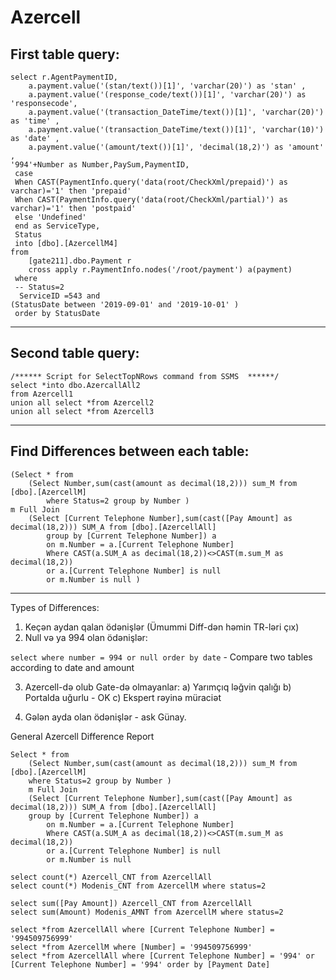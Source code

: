 # Azercell



First table query:
------------------------------------------------------------------------------------------------------------------------------------------
```
select r.AgentPaymentID,
    a.payment.value('(stan/text())[1]', 'varchar(20)') as 'stan' ,
    a.payment.value('(response_code/text())[1]', 'varchar(20)') as 'responsecode', 
    a.payment.value('(transaction_DateTime/text())[1]', 'varchar(20)') as 'time' ,
    a.payment.value('(transaction_DateTime/text())[1]', 'varchar(10)') as 'date' ,
    a.payment.value('(amount/text())[1]', 'decimal(18,2)') as 'amount' ,
'994'+Number as Number,PaySum,PaymentID,
 case
 When CAST(PaymentInfo.query('data(root/CheckXml/prepaid)') as varchar)='1' then 'prepaid'
 When CAST(PaymentInfo.query('data(root/CheckXml/partial)') as varchar)='1' then 'postpaid'
 else 'Undefined'
 end as ServiceType,
 Status
 into [dbo].[AzercellM4]
from 
    [gate211].dbo.Payment r
    cross apply r.PaymentInfo.nodes('/root/payment') a(payment)
 where 
 -- Status=2
  ServiceID =543 and
(StatusDate between '2019-09-01' and '2019-10-01' )
 order by StatusDate
```
------------------------------------------------------------------------------------------------------------------------------------------

Second table query:
------------------------------------------------------------------------------------------------------------------------------------------
```
/****** Script for SelectTopNRows command from SSMS  ******/
select *into dbo.AzercallAll2
from Azercell1
union all select *from Azercell2 
union all select *from Azercell3
```
------------------------------------------------------------------------------------------------------------------------------------------

Find Differences between each table:
------------------------------------------------------------------------------------------------------------------------------------------
```
(Select * from 
	(Select Number,sum(cast(amount as decimal(18,2))) sum_M from [dbo].[AzercellM] 
		where Status=2 group by Number ) 
m Full Join 
	(Select [Current Telephone Number],sum(cast([Pay Amount] as decimal(18,2))) SUM_A from [dbo].[AzercellAll]
		group by [Current Telephone Number]) a 
		on m.Number = a.[Current Telephone Number] 
		Where CAST(a.SUM_A as decimal(18,2))<>CAST(m.sum_M as decimal(18,2)) 
		or a.[Current Telephone Number] is null 
		or m.Number is null )
```
------------------------------------------------------------------------------------------------------------------------------------------

Types of Differences:

1) Keçən aydan qalan ödənişlər (Ümummi Diff-dən həmin TR-ləri çıx)
2) Null və ya 994 olan ödənişlər: 

```select where number = 994 or null order by date``` - Compare two tables according to date and amount

3) Azercell-də olub Gate-də olmayanlar: 
 a) Yarımçıq ləğvin qalığı
 b) Portalda uğurlu - OK
 c) Ekspert rəyinə müraciət
 
4) Gələn ayda olan ödənişlər - ask Günay.

General Azercell Difference Report

```
Select * from 	
	(Select Number,sum(cast(amount as decimal(18,2))) sum_M from [dbo].[AzercellM] 
	where Status=2 group by Number ) 
	m Full Join 
	(Select [Current Telephone Number],sum(cast([Pay Amount] as decimal(18,2))) SUM_A from [dbo].[AzercellAll]
	group by [Current Telephone Number]) a 
		on m.Number = a.[Current Telephone Number] 
		Where CAST(a.SUM_A as decimal(18,2))<>CAST(m.sum_M as decimal(18,2)) 
		or a.[Current Telephone Number] is null 
		or m.Number is null 

select count(*) Azercell_CNT from AzercellAll 
select count(*) Modenis_CNT from AzercellM where status=2

select sum([Pay Amount]) Azercell_CNT from AzercellAll
select sum(Amount) Modenis_AMNT from AzercellM where status=2

select *from AzercellAll where [Current Telephone Number] = '994509756999'
select *from AzercellM where [Number] = '994509756999'
select *from AzercellAll where [Current Telephone Number] = '994' or [Current Telephone Number] = '994' order by [Payment Date]
```
 
